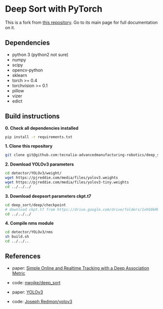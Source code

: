 # Deep Sort with PyTorch

This is a fork from [this repository](https://github.com/ZQPei/deep_sort_pytorch.git). Go to its main page for full documentation on it.

## Dependencies
- python 3 (python2 not sure)
- numpy
- scipy
- opencv-python
- sklearn
- torch >= 0.4
- torchvision >= 0.1
- pillow
- vizer
- edict

## Build instructions

**0. Check all dependencies installed**

```sh
pip install -r requirements.txt
```

**1. Clone this repository**

```sh
git clone git@github.com:tecnalia-advancedmanufacturing-robotics/deep_sort_pytorch.git
```

**2. Download YOLOv3 parameters**

```sh
cd detector/YOLOv3/weight/
wget https://pjreddie.com/media/files/yolov3.weights
wget https://pjreddie.com/media/files/yolov3-tiny.weights
cd ../../../
```

**3. Download deepsort parameters ckpt.t7**

```sh
cd deep_sort/deep/checkpoint
# download ckpt.t7 from https://drive.google.com/drive/folders/1xhG0kRH1EX5B9_Iz8gQJb7UNnn_riXi6 to this folder
cd ../../../
```

**4. Compile nms module**

```sh
cd detector/YOLOv3/nms
sh build.sh
cd ../../..
```

## References

- paper: [Simple Online and Realtime Tracking with a Deep Association Metric](https://arxiv.org/abs/1703.07402)

- code: [nwojke/deep_sort](https://github.com/nwojke/deep_sort)

- paper: [YOLOv3](https://pjreddie.com/media/files/papers/YOLOv3.pdf)

- code: [Joseph Redmon/yolov3](https://pjreddie.com/darknet/yolo/)
